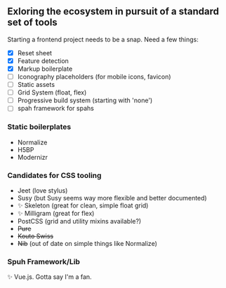 ## Exloring the ecosystem in pursuit of a standard set of tools

Starting a frontend project needs to be a snap. Need a few things:

- [x] Reset sheet
- [x] Feature detection
- [x] Markup boilerplate
- [ ] Iconography placeholders (for mobile icons, favicon)
- [ ] Static assets
- [ ] Grid System (float, flex)
- [ ] Progressive build system (starting with 'none')
- [ ] spah framework for spahs

### Static boilerplates

* Normalize
* H5BP
* Modernizr

### Candidates for CSS tooling

* Jeet (love stylus)
* Susy (but Susy seems way more flexible and better documented)
* :sparkles: Skeleton (great for clean, simple float grid)
* :sparkles: Milligram (great for flex)
* PostCSS (grid and utility mixins available?)
* ~~Pure~~
* ~~Kouto Swiss~~
* ~~Nib~~ (out of date on simple things like Normalize)

### Spuh Framework/Lib

:sparkles: Vue.js. Gotta say I'm a fan.
